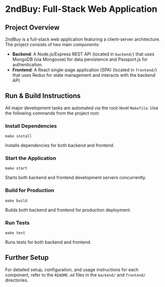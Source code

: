 # 2ndBuy: Full-Stack Web Application

## Project Overview

2ndBuy is a full-stack web application featuring a client-server architecture. The project consists of two main components:

- **Backend**: A Node.js/Express REST API (located in `backend/`) that uses MongoDB (via Mongoose) for data persistence and Passport.js for authentication.
- **Frontend**: A React single-page application (SPA) (located in `frontend/`) that uses Redux for state management and interacts with the backend API.

## Run & Build Instructions

All major development tasks are automated via the root-level `Makefile`. Use the following commands from the project root:

### Install Dependencies
```
make install
```
Installs dependencies for both backend and frontend.

### Start the Application
```
make start
```
Starts both backend and frontend development servers concurrently.

### Build for Production
```
make build
```
Builds both backend and frontend for production deployment.

### Run Tests
```
make test
```
Runs tests for both backend and frontend.

## Further Setup

For detailed setup, configuration, and usage instructions for each component, refer to the `README.md` files in the `backend/` and `frontend/` directories.
